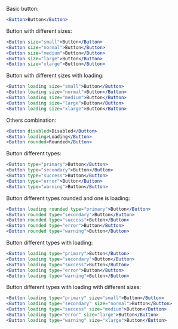 Basic button:

```jsx
<Button>Button</Button>
```

Button with different sizes:

```jsx
<Button size="small">Button</Button>
<Button size="normal">Button</Button>
<Button size="medium">Button</Button>
<Button size="large">Button</Button>
<Button size="xlarge">Button</Button>
```

Button with different sizes with loading:

```jsx
<Button loading size="small">Button</Button>
<Button loading size="normal">Button</Button>
<Button loading size="medium">Button</Button>
<Button loading size="large">Button</Button>
<Button loading size="xlarge">Button</Button>
```

Others combination:

```jsx padded
<Button disabled>Disabled</Button>
<Button loading>Loading</Button>
<Button rounded>Rounded</Button>
```

Button different types:

```jsx
<Button type="primary">Button</Button>
<Button type="secondary">Button</Button>
<Button type="success">Button</Button>
<Button type="error">Button</Button>
<Button type="warning">Button</Button>
```

Button different types rounded and one is loading:

```jsx
<Button loading rounded type="primary">Button</Button>
<Button rounded type="secondary">Button</Button>
<Button rounded type="success">Button</Button>
<Button rounded type="error">Button</Button>
<Button rounded type="warning">Button</Button>
```

Button different types with loading:

```jsx
<Button loading type="primary">Button</Button>
<Button loading type="secondary">Button</Button>
<Button loading type="success">Button</Button>
<Button loading type="error">Button</Button>
<Button loading type="warning">Button</Button>
```

Button different types with loading with different sizes:

```jsx
<Button loading type="primary" size="small">Button</Button>
<Button loading type="secondary" size="normal">Button</Button>
<Button loading type="success" size="medium">Button</Button>
<Button loading type="error" size="large">Button</Button>
<Button loading type="warning" size="xlarge">Button</Button>
```

